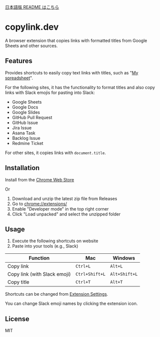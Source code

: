 [日本語版 README はこちら](./README-ja.md)

# copylink.dev
A browser extension that copies links with formatted titles from Google Sheets and other sources.

## Features
Provides shortcuts to easily copy text links with titles, such as "[My spreadsheet](https://example.com)".

For the following sites, it has the functionality to format titles and also copy links with Slack emojis for pasting into Slack:
- Google Sheets
- Google Docs
- Google Slides
- GitHub Pull Request
- GitHub Issue
- Jira Issue
- Asana Task
- Backlog Issue
- Redmine Ticket

For other sites, it copies links with `document.title`.

## Installation
Install from the [Chrome Web Store](https://chromewebstore.google.com/)

Or
1. Download and unzip the latest zip file from Releases
2. Go to [chrome://extensions/](chrome://extensions/)
3. Enable "Developer mode" in the top right corner
4. Click "Load unpacked" and select the unzipped folder

## Usage
1. Execute the following shortcuts on website
2. Paste into your tools (e.g., Slack)

| Function                        | Mac             | Windows        |
|---------------------------------|-----------------|----------------|
| Copy link                       | `Ctrl+L`        | `Alt+L`        |
| Copy link (with Slack emoji)    | `Ctrl+Shift+L`  | `Alt+Shift+L`  |
| Copy title                      | `Ctrl+T`        | `Alt+T`        |

Shortcuts can be changed from [Extension Settings](chrome://extensions/shortcuts).

You can change Slack emoji names by clicking the extension icon.

## License
MIT